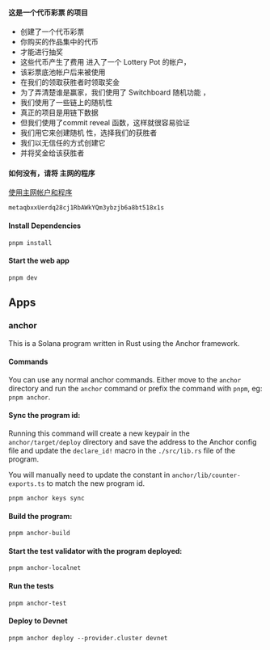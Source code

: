 #### 这是一个代币彩票 的项目
- 创建了一个代币彩票
- 你购买的作品集中的代币
- 才能进行抽奖
- 这些代币产生了费用 进入了一个 Lottery Pot 的帐户，
- 该彩票底池帐户后来被使用
- 在我们的领取获胜者时领取奖金
- 为了弄清楚谁是赢家，我们使用了 Switchboard 随机功能 ，
- 我们使用了一些链上的随机性
- 真正的项目是用链下数据 
- 但我们使用了commit reveal 函数，这样就很容易验证
- 我们用它来创建随机 性，选择我们的获胜者
- 我们以无信任的方式创建它
- 并将奖金给该获胜者


#### 如何没有，请将 主网的程序 
[使用主网帐户和程序](https://solana.com/zh/developers/cookbook/development/using-mainnet-accounts-programs)
```
metaqbxxUerdq28cj1RbAWkYQm3ybzjb6a8bt518x1s

```


#### Install Dependencies

```shell
pnpm install
```

#### Start the web app

```
pnpm dev
```

## Apps

### anchor

This is a Solana program written in Rust using the Anchor framework.

#### Commands

You can use any normal anchor commands. Either move to the `anchor` directory and run the `anchor` command or prefix the
command with `pnpm`, eg: `pnpm anchor`.

#### Sync the program id:

Running this command will create a new keypair in the `anchor/target/deploy` directory and save the address to the
Anchor config file and update the `declare_id!` macro in the `./src/lib.rs` file of the program.

You will manually need to update the constant in `anchor/lib/counter-exports.ts` to match the new program id.

```shell
pnpm anchor keys sync
```

#### Build the program:

```shell
pnpm anchor-build
```

#### Start the test validator with the program deployed:

```shell
pnpm anchor-localnet
```

#### Run the tests

```shell
pnpm anchor-test
```

#### Deploy to Devnet

```shell
pnpm anchor deploy --provider.cluster devnet
```

